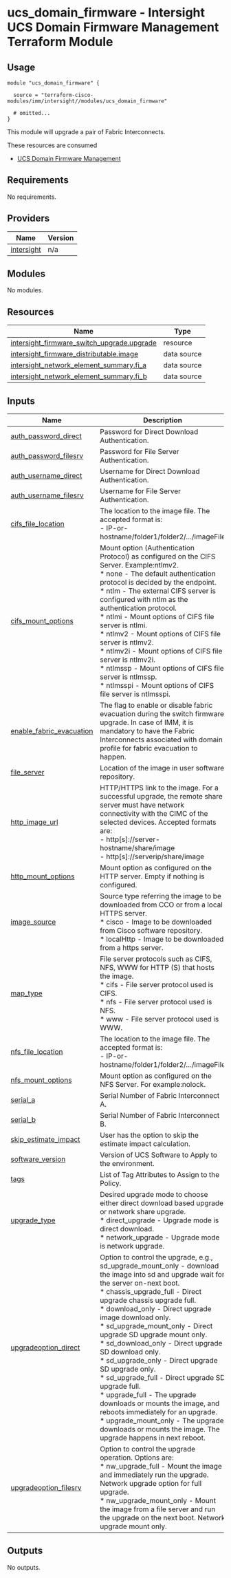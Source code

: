 # ucs_domain_firmware - Intersight UCS Domain Firmware Management Terraform Module

## Usage

```hcl
module "ucs_domain_firmware" {

  source = "terraform-cisco-modules/imm/intersight//modules/ucs_domain_firmware"

  # omitted...
}
```

This module will upgrade a pair of Fabric Interconnects.

These resources are consumed

* [UCS Domain Firmware Management](https://registry.terraform.io/providers/CiscoDevNet/intersight/latest/docs/resources/firmware_switch_upgrade)

<!-- BEGINNING OF PRE-COMMIT-TERRAFORM DOCS HOOK -->
## Requirements

No requirements.

## Providers

| Name | Version |
|------|---------|
| <a name="provider_intersight"></a> [intersight](#provider\_intersight) | n/a |

## Modules

No modules.

## Resources

| Name | Type |
|------|------|
| [intersight_firmware_switch_upgrade.upgrade](https://registry.terraform.io/providers/CiscoDevNet/intersight/latest/docs/resources/firmware_switch_upgrade) | resource |
| [intersight_firmware_distributable.image](https://registry.terraform.io/providers/CiscoDevNet/intersight/latest/docs/data-sources/firmware_distributable) | data source |
| [intersight_network_element_summary.fi_a](https://registry.terraform.io/providers/CiscoDevNet/intersight/latest/docs/data-sources/network_element_summary) | data source |
| [intersight_network_element_summary.fi_b](https://registry.terraform.io/providers/CiscoDevNet/intersight/latest/docs/data-sources/network_element_summary) | data source |

## Inputs

| Name | Description | Type | Default | Required |
|------|-------------|------|---------|:--------:|
| <a name="input_auth_password_direct"></a> [auth\_password\_direct](#input\_auth\_password\_direct) | Password for Direct Download Authentication. | `string` | `""` | no |
| <a name="input_auth_password_filesrv"></a> [auth\_password\_filesrv](#input\_auth\_password\_filesrv) | Password for File Server Authentication. | `string` | `""` | no |
| <a name="input_auth_username_direct"></a> [auth\_username\_direct](#input\_auth\_username\_direct) | Username for Direct Download Authentication. | `string` | `""` | no |
| <a name="input_auth_username_filesrv"></a> [auth\_username\_filesrv](#input\_auth\_username\_filesrv) | Username for File Server Authentication. | `string` | `""` | no |
| <a name="input_cifs_file_location"></a> [cifs\_file\_location](#input\_cifs\_file\_location) | The location to the image file. The accepted format is:<br> - IP-or-hostname/folder1/folder2/…/imageFile | `string` | `""` | no |
| <a name="input_cifs_mount_options"></a> [cifs\_mount\_options](#input\_cifs\_mount\_options) | Mount option (Authentication Protocol) as configured on the CIFS Server. Example:ntlmv2.<br>* none - The default authentication protocol is decided by the endpoint.<br>* ntlm - The external CIFS server is configured with ntlm as the authentication protocol.<br>* ntlmi - Mount options of CIFS file server is ntlmi.<br>* ntlmv2 - Mount options of CIFS file server is ntlmv2.<br>* ntlmv2i - Mount options of CIFS file server is ntlmv2i.<br>* ntlmssp - Mount options of CIFS file server is ntlmssp.<br>* ntlmsspi - Mount options of CIFS file server is ntlmsspi. | `string` | `"none"` | no |
| <a name="input_enable_fabric_evacuation"></a> [enable\_fabric\_evacuation](#input\_enable\_fabric\_evacuation) | The flag to enable or disable fabric evacuation during the switch firmware upgrade. In case of IMM, it is mandatory to have the Fabric Interconnects associated with domain profile for fabric evacuation to happen. | `bool` | `true` | no |
| <a name="input_file_server"></a> [file\_server](#input\_file\_server) | Location of the image in user software repository. | `string` | `""` | no |
| <a name="input_http_image_url"></a> [http\_image\_url](#input\_http\_image\_url) | HTTP/HTTPS link to the image. For a successful upgrade, the remote share server must have network connectivity with the CIMC of the selected devices.  Accepted formats are:<br> - http[s]://server-hostname/share/image<br> - http[s]://serverip/share/image | `string` | `""` | no |
| <a name="input_http_mount_options"></a> [http\_mount\_options](#input\_http\_mount\_options) | Mount option as configured on the HTTP server. Empty if nothing is configured. | `string` | `""` | no |
| <a name="input_image_source"></a> [image\_source](#input\_image\_source) | Source type referring the image to be downloaded from CCO or from a local HTTPS server.<br>* cisco - Image to be downloaded from Cisco software repository.<br>* localHttp - Image to be downloaded from a https server. | `string` | `"cisco"` | no |
| <a name="input_map_type"></a> [map\_type](#input\_map\_type) | File server protocols such as CIFS, NFS, WWW for HTTP (S) that hosts the image.<br>* cifs - File server protocol used is CIFS.<br>* nfs - File server protocol used is NFS.<br>* www - File server protocol used is WWW. | `string` | `"www"` | no |
| <a name="input_nfs_file_location"></a> [nfs\_file\_location](#input\_nfs\_file\_location) | The location to the image file. The accepted format is:<br> - IP-or-hostname/folder1/folder2/…/imageFile | `string` | `""` | no |
| <a name="input_nfs_mount_options"></a> [nfs\_mount\_options](#input\_nfs\_mount\_options) | Mount option as configured on the NFS Server. For example:nolock. | `string` | `""` | no |
| <a name="input_serial_a"></a> [serial\_a](#input\_serial\_a) | Serial Number of Fabric Interconnect A. | `string` | n/a | yes |
| <a name="input_serial_b"></a> [serial\_b](#input\_serial\_b) | Serial Number of Fabric Interconnect B. | `string` | n/a | yes |
| <a name="input_skip_estimate_impact"></a> [skip\_estimate\_impact](#input\_skip\_estimate\_impact) | User has the option to skip the estimate impact calculation. | `bool` | `false` | no |
| <a name="input_software_version"></a> [software\_version](#input\_software\_version) | Version of UCS Software to Apply to the environment. | `string` | n/a | yes |
| <a name="input_tags"></a> [tags](#input\_tags) | List of Tag Attributes to Assign to the Policy. | `list(map(string))` | `[]` | no |
| <a name="input_upgrade_type"></a> [upgrade\_type](#input\_upgrade\_type) | Desired upgrade mode to choose either direct download based upgrade or network share upgrade.<br>* direct\_upgrade - Upgrade mode is direct download.<br>* network\_upgrade - Upgrade mode is network upgrade. | `string` | `"direct_upgrade"` | no |
| <a name="input_upgradeoption_direct"></a> [upgradeoption\_direct](#input\_upgradeoption\_direct) | Option to control the upgrade, e.g., sd\_upgrade\_mount\_only - download the image into sd and upgrade wait for the server on-next boot.<br>* chassis\_upgrade\_full - Direct upgrade chassis upgrade full.<br>* download\_only - Direct upgrade image download only.<br>* sd\_upgrade\_mount\_only - Direct upgrade SD upgrade mount only.<br>* sd\_download\_only - Direct upgrade SD download only.<br>* sd\_upgrade\_only - Direct upgrade SD upgrade only.<br>* sd\_upgrade\_full - Direct upgrade SD upgrade full.<br>* upgrade\_full - The upgrade downloads or mounts the image, and reboots immediately for an upgrade.<br>* upgrade\_mount\_only - The upgrade downloads or mounts the image. The upgrade happens in next reboot. | `string` | `"sd_upgrade_only"` | no |
| <a name="input_upgradeoption_filesrv"></a> [upgradeoption\_filesrv](#input\_upgradeoption\_filesrv) | Option to control the upgrade operation.  Options are:<br>* nw\_upgrade\_full - Mount the image and immediately run the upgrade.  Network upgrade option for full upgrade.<br>* nw\_upgrade\_mount\_only - Mount the image from a file server and run the upgrade on the next boot.  Network upgrade mount only. | `string` | `"nw_upgrade_full"` | no |

## Outputs

No outputs.
<!-- END OF PRE-COMMIT-TERRAFORM DOCS HOOK -->
